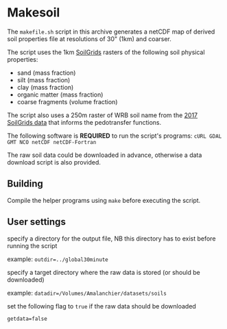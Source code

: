 # Makesoil
The `makefile.sh` script in this archive generates a netCDF map of derived soil properties file at resolutions of 30" (1km) and coarser.

The script uses the 1km [SoilGrids](https://www.isric.org/explore/soilgrids) rasters of the following soil physical properties:
* sand (mass fraction)
* silt (mass fraction)
* clay (mass fraction)
* organic matter (mass fraction)
* coarse fragments (volume fraction)
 
The script also uses a 250m raster of WRB soil name from the [2017 SoilGrids data](https://www.isric.org/explore/soilgrids/faq-soilgrids-2017) that informs the pedotransfer functions.
 
The following software is **REQUIRED** to run the script's programs: 
`cURL GDAL GMT NCO netCDF netCDF-Fortran`
 
The raw soil data could be downloaded in advance, otherwise a data download script is also provided.

## Building

Compile the helper programs using `make` before executing the script.

## User settings

specify a directory for the output file, NB this directory has to exist before running the script

example: `outdir=../global30minute`

specify a target directory where the raw data is stored (or should be downloaded)

example: `datadir=/Volumes/Amalanchier/datasets/soils`

set the following flag to `true` if the raw data should be downloaded

`getdata=false`
